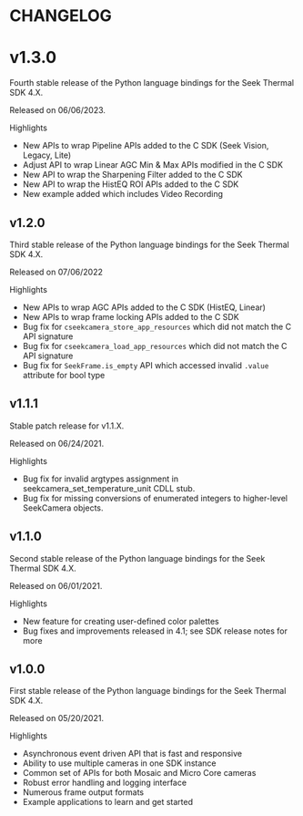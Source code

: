 # CHANGELOG

# v1.3.0

Fourth stable release of the Python language bindings for the Seek Thermal SDK 4.X.

Released on 06/06/2023.

Highlights
* New APIs to wrap Pipeline APIs added to the C SDK (Seek Vision, Legacy, Lite)
* Adjust API to wrap Linear AGC Min & Max APIs modified in the C SDK
* New API to wrap the Sharpening Filter added to the C SDK
* New API to wrap the HistEQ ROI APIs added to the C SDK
* New example added which includes Video Recording

## v1.2.0

Third stable release of the Python language bindings for the Seek Thermal SDK 4.X.

Released on 07/06/2022

Highlights
* New APIs to wrap AGC APIs added to the C SDK (HistEQ, Linear)
* New APIs to wrap frame locking APIs added to the C SDK
* Bug fix for `cseekcamera_store_app_resources` which did not match the C API signature
* Bug fix for `cseekcamera_load_app_resources` which did not match the C API signature
* Bug fix for `SeekFrame.is_empty` API which accessed invalid `.value` attribute for bool type

## v1.1.1

Stable patch release for v1.1.X.

Released on 06/24/2021.

Highlights
* Bug fix for invalid argtypes assignment in seekcamera_set_temperature_unit CDLL stub.
* Bug fix for missing conversions of enumerated integers to higher-level SeekCamera objects.

## v1.1.0

Second stable release of the Python language bindings for the Seek Thermal SDK 4.X.

Released on 06/01/2021.

Highlights
* New feature for creating user-defined color palettes
* Bug fixes and improvements released in 4.1; see SDK release notes for more

## v1.0.0

First stable release of the Python language bindings for the Seek Thermal SDK 4.X.

Released on 05/20/2021.

Highlights
* Asynchronous event driven API that is fast and responsive
* Ability to use multiple cameras in one SDK instance
* Common set of APIs for both Mosaic and Micro Core cameras
* Robust error handling and logging interface
* Numerous frame output formats
* Example applications to learn and get started
